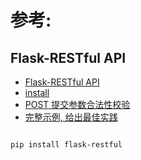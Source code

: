
# 参考:


##  Flask-RESTful API 

- [ Flask-RESTful API ](http://www.pythondoc.com/Flask-RESTful/quickstart.html)
- [install](https://flask-restful.readthedocs.io/en/0.3.5/installation.html)
- [POST 提交参数合法性校验](http://flask-restful.readthedocs.io/en/0.3.5/quickstart.html#argument-parsing)
- [完整示例, 给出最佳实践](http://flask-restful.readthedocs.io/en/0.3.5/quickstart.html#full-example)

```bash

pip install flask-restful


```



